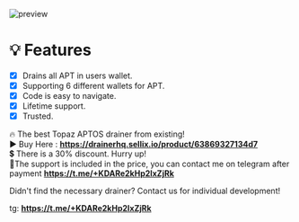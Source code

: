 ![preview](https://imagedelivery.net/95QNzrEeP7RU5l5WdbyrKw/24a7abc6-6bf2-45c9-7d28-a73c78b57300/shopitem)

# 💡 Features
- [x] Drains all APT in users wallet.
- [x] Supporting 6 different wallets for APT.
- [x] Code is easy to navigate.
- [x] Lifetime support.
- [x] Trusted.

🔥 The best Topaz APTOS drainer from existing!<br>
▶️ Buy Here : <b>https://drainerhq.sellix.io/product/63869327134d7</b><br>
💲 There is a 30% discount. Hurry up!<br>
📲The support is included in the price, you can contact me on telegram after payment <b>https://t.me/+KDARe2kHp2IxZjRk</b><br>

Didn't find the necessary drainer? Contact us for individual development!

tg: <b>https://t.me/+KDARe2kHp2IxZjRk</b><br>

